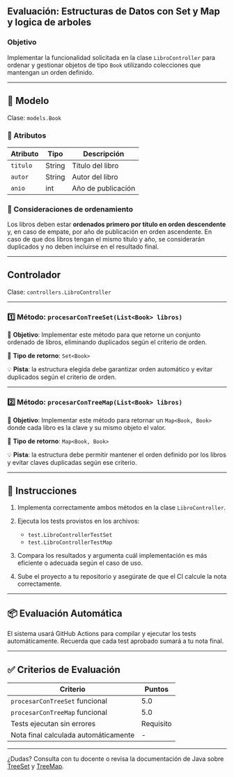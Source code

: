 
##  Evaluación: Estructuras de Datos con Set y Map y logica de arboles

### Objetivo

Implementar la funcionalidad solicitada en la clase `LibroController` para ordenar y gestionar objetos de tipo `Book` utilizando colecciones que mantengan un orden definido.

---

## 🧩 Modelo

Clase: `models.Book`

### 📑 Atributos

| Atributo | Tipo   | Descripción        |
| -------- | ------ | ------------------ |
| `titulo` | String | Título del libro   |
| `autor`  | String | Autor del libro    |
| `anio`   | int    | Año de publicación |

### 🧠 Consideraciones de ordenamiento

Los libros deben estar **ordenados primero por título en orden descendente** y, en caso de empate, por año de publicación en orden ascendente. En caso de que dos libros tengan el mismo título y año, se considerarán duplicados y no deben incluirse en el resultado final.

---

## Controlador

Clase: `controllers.LibroController`

---

### 1️⃣ Método: `procesarConTreeSet(List<Book> libros)`

🔹 **Objetivo**: Implementar este método para que retorne un conjunto ordenado de libros, eliminando duplicados según el criterio de orden.

🔸 **Tipo de retorno**: `Set<Book>`

💡 **Pista**: la estructura elegida debe garantizar orden automático y evitar duplicados según el criterio de orden.

---

### 2️⃣ Método: `procesarConTreeMap(List<Book> libros)`

🔹 **Objetivo**: Implementar este método para retornar un `Map<Book, Book>` donde cada libro es la clave y su mismo objeto el valor.

🔸 **Tipo de retorno**: `Map<Book, Book>`

💡 **Pista**: la estructura debe permitir mantener el orden definido por los libros y evitar claves duplicadas según ese criterio.

---

## 📌 Instrucciones

1. Implementa correctamente ambos métodos en la clase `LibroController`.
2. Ejecuta los tests provistos en los archivos:

   * `test.LibroControllerTestSet`
   * `test.LibroControllerTestMap`
3. Compara los resultados y argumenta cuál implementación es más eficiente o adecuada según el caso de uso.
4. Sube el proyecto a tu repositorio y asegúrate de que el CI calcule la nota correctamente.

---

## 📦 Evaluación Automática

El sistema usará GitHub Actions para compilar y ejecutar los tests automáticamente.
Recuerda que cada test aprobado sumará a tu nota final.

---

## ✅ Criterios de Evaluación

| Criterio                             | Puntos    |
| ------------------------------------ | --------- |
| `procesarConTreeSet` funcional       | 5.0       |
| `procesarConTreeMap` funcional       | 5.0       |
| Tests ejecutan sin errores           | Requisito |
| Nota final calculada automáticamente | -         |

---

¿Dudas? Consulta con tu docente o revisa la documentación de Java sobre [TreeSet](https://docs.oracle.com/en/java/javase/17/docs/api/java.base/java/util/TreeSet.html) y [TreeMap](https://docs.oracle.com/en/java/javase/17/docs/api/java.base/java/util/TreeMap.html).

